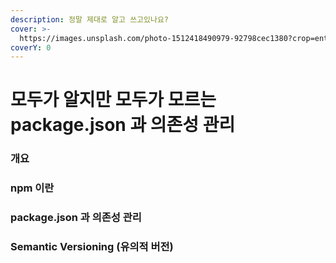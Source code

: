 ```yaml
---
description: 정말 제대로 알고 쓰고있나요?
cover: >-
  https://images.unsplash.com/photo-1512418490979-92798cec1380?crop=entropy&cs=srgb&fm=jpg&ixid=M3wxOTcwMjR8MHwxfHNlYXJjaHw2fHxwYWNrYWdlfGVufDB8fHx8MTcyMTExODQ0NHww&ixlib=rb-4.0.3&q=85
coverY: 0
---
```


# 모두가 알지만 모두가 모르는 package.json 과 의존성 관리

### 개요



### npm 이란





### package.json 과 의존성 관리





### Semantic Versioning (유의적 버전)



